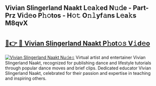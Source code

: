## Vivian Slingerland Naakt L𝚎a𝚔ed N𝚞𝚍e - Part-Prz Vi𝚍𝚎o P𝚑𝚘tos - H𝚘𝚝 O𝚗𝚕yf𝚊ns L𝚎a𝚔s M8qvX

# <h2><a href="http://kf22hg.oniu.top/?m=Vivian+Slingerland+Naakt">🔗👉 🔴 Vivian Slingerland Naakt P𝚑ot𝚘𝚜 V𝚒d𝚎o</a></h2>

[![Vivian Slingerland Naakt Nu𝚍e𝚜](https://i.imgur.com/0qMVB7G.gif)](http://kf22hg.oniu.top/?m=Vivian+Slingerland+Naakt)
Virtual artist and entertainer Vivian Slingerland Naakt, recognized for publishing dance and lifestyle tutorials through popular dance moves and brief clips. Dedicated educator Vivian Slingerland Naakt, celebrated for their passion and expertise in teaching and inspiring others.  
